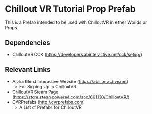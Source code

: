 # Chillout VR Tutorial Prop Prefab
This is a Prefab intended to be used with ChilloutVR in either Worlds or Props.

## Dependencies
- ChilloutVR CCK (https://developers.abinteractive.net/cck/setup/)

## Relevant Links
- Alpha Blend Interactive Website (https://abinteractive.net)
   - For Signing Up to ChilloutVR
- ChilloutVR Steam Page (https://store.steampowered.com/app/661130/ChilloutVR/)
- CVRPrefabs (http://cvrprefabs.com)
   - A List of Prefabs for ChilloutVR